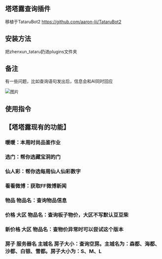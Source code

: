 
## 塔塔露查询插件
移植于TataruBot2
https://github.com/aaron-lii/TataruBot2


## 安装方法

把zhenxun_tataru扔进plugins文件夹

## 备注

有一些问题，比如查询语句发出后，信息会和AI同时回应

![图片](https://user-images.githubusercontent.com/72508741/186458863-bc112a91-d4b7-4f4c-9a9a-91da42d50882.png)

## 使用指令

## 【塔塔露现有的功能】
### 暖暖：本周时尚品鉴作业 
### 选门：帮你选藏宝洞的门 
### 仙人彩：帮你选每周仙人仙彩数字 
### 看看微博：获取FF微博新闻 
### 物品 物品名：查询物品信息 
### 价格 大区 物品名：查询板子物价，大区不写默认豆豆柴 
### 新价格 大区 物品名：查物价异常时可以尝试这个版本 
### 房子 服务器名 主城名 房子大小：查询空房。主城名为：森都、海都、沙都、白银、雪都。房子大小为：S、M、L 
